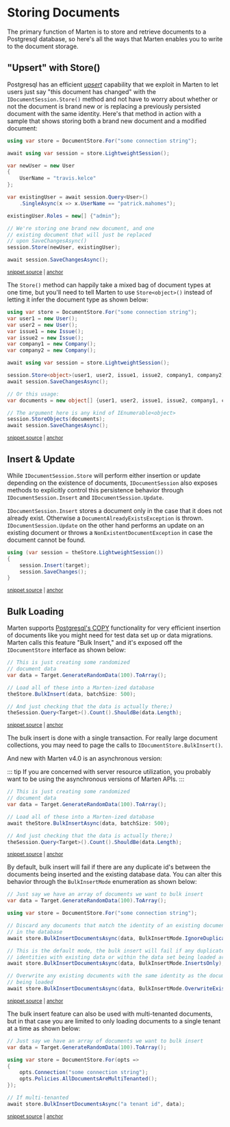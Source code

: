 # Storing Documents

The primary function of Marten is to store and retrieve documents to a Postgresql database, so here's
all the ways that Marten enables you to write to the document storage.

## "Upsert" with Store()

Postgresql has an efficient _[upsert](https://wiki.postgresql.org/wiki/UPSERT)_ capability that we
exploit in Marten to let users just say "this document has changed" with the `IDocumentSession.Store()`
method and not have to worry about whether or not the document is brand new or is replacing
a previously persisted document with the same identity. Here's that method in action
with a sample that shows storing both a brand new document and a modified document:

<!-- snippet: sample_using_DocumentSession_Store -->
<a id='snippet-sample_using_documentsession_store'></a>
```cs
using var store = DocumentStore.For("some connection string");

await using var session = store.LightweightSession();

var newUser = new User
{
    UserName = "travis.kelce"
};

var existingUser = await session.Query<User>()
    .SingleAsync(x => x.UserName == "patrick.mahomes");

existingUser.Roles = new[] {"admin"};

// We're storing one brand new document, and one
// existing document that will just be replaced
// upon SaveChangesAsync()
session.Store(newUser, existingUser);

await session.SaveChangesAsync();
```
<sup><a href='https://github.com/JasperFx/marten/blob/master/src/Marten.Testing/Examples/StoringDocuments.cs#L37-L60' title='Snippet source file'>snippet source</a> | <a href='#snippet-sample_using_documentsession_store' title='Start of snippet'>anchor</a></sup>
<!-- endSnippet -->

The `Store()` method can happily take a mixed bag of document types at one time, but you'll need to tell Marten to use `Store<object>()` instead of letting it infer the document type as shown below:

<!-- snippet: sample_store_mixed_bag_of_document_types -->
<a id='snippet-sample_store_mixed_bag_of_document_types'></a>
```cs
using var store = DocumentStore.For("some connection string");
var user1 = new User();
var user2 = new User();
var issue1 = new Issue();
var issue2 = new Issue();
var company1 = new Company();
var company2 = new Company();

await using var session = store.LightweightSession();

session.Store<object>(user1, user2, issue1, issue2, company1, company2);
await session.SaveChangesAsync();

// Or this usage:
var documents = new object[] {user1, user2, issue1, issue2, company1, company2};

// The argument here is any kind of IEnumerable<object>
session.StoreObjects(documents);
await session.SaveChangesAsync();
```
<sup><a href='https://github.com/JasperFx/marten/blob/master/src/Marten.Testing/Examples/StoringDocuments.cs#L10-L32' title='Snippet source file'>snippet source</a> | <a href='#snippet-sample_store_mixed_bag_of_document_types' title='Start of snippet'>anchor</a></sup>
<!-- endSnippet -->

## Insert & Update

While `IDocumentSession.Store` will perform either insertion or update depending on the existence of documents, `IDocumentSession` also exposes methods to explicitly control this persistence behavior through `IDocumentSession.Insert` and `IDocumentSession.Update`.

`IDocumentSession.Insert` stores a document only in the case that it does not already exist. Otherwise a `DocumentAlreadyExistsException` is thrown. `IDocumentSession.Update` on the other hand performs an update on an existing document or throws a `NonExistentDocumentException` in case the document cannot be found.

<!-- snippet: sample_sample-document-insertonly -->
<a id='snippet-sample_sample-document-insertonly'></a>
```cs
using (var session = theStore.LightweightSession())
{
    session.Insert(target);
    session.SaveChanges();
}
```
<sup><a href='https://github.com/JasperFx/marten/blob/master/src/DocumentDbTests/Writing/document_inserts.cs#L75-L83' title='Snippet source file'>snippet source</a> | <a href='#snippet-sample_sample-document-insertonly' title='Start of snippet'>anchor</a></sup>
<!-- endSnippet -->

## Bulk Loading

Marten supports [Postgresql's COPY](http://www.postgresql.org/docs/9.4/static/sql-copy.html) functionality for very efficient insertion of documents like you might need for test data set up or data migrations. Marten calls this feature "Bulk Insert," and it's exposed off the `IDocumentStore` interface as shown below:

<!-- snippet: sample_using_bulk_insert -->
<a id='snippet-sample_using_bulk_insert'></a>
```cs
// This is just creating some randomized
// document data
var data = Target.GenerateRandomData(100).ToArray();

// Load all of these into a Marten-ized database
theStore.BulkInsert(data, batchSize: 500);

// And just checking that the data is actually there;)
theSession.Query<Target>().Count().ShouldBe(data.Length);
```
<sup><a href='https://github.com/JasperFx/marten/blob/master/src/DocumentDbTests/Writing/bulk_loading.cs#L92-L102' title='Snippet source file'>snippet source</a> | <a href='#snippet-sample_using_bulk_insert' title='Start of snippet'>anchor</a></sup>
<!-- endSnippet -->

The bulk insert is done with a single transaction. For really large document collections, you may need to page the calls to `IDocumentStore.BulkInsert()`.

And new with Marten v4.0 is an asynchronous version:

::: tip
If you are concerned with server resource utilization, you probably want to be using
the asynchronous versions of Marten APIs.
:::

<!-- snippet: sample_using_bulk_insert_async -->
<a id='snippet-sample_using_bulk_insert_async'></a>
```cs
// This is just creating some randomized
// document data
var data = Target.GenerateRandomData(100).ToArray();

// Load all of these into a Marten-ized database
await theStore.BulkInsertAsync(data, batchSize: 500);

// And just checking that the data is actually there;)
theSession.Query<Target>().Count().ShouldBe(data.Length);
```
<sup><a href='https://github.com/JasperFx/marten/blob/master/src/DocumentDbTests/Writing/bulk_loading.cs#L250-L260' title='Snippet source file'>snippet source</a> | <a href='#snippet-sample_using_bulk_insert_async' title='Start of snippet'>anchor</a></sup>
<!-- endSnippet -->

By default, bulk insert will fail if there are any duplicate id's between the documents being inserted and the existing database data. You can alter this behavior through the `BulkInsertMode` enumeration as shown below:

<!-- snippet: sample_BulkInsertMode_usages -->
<a id='snippet-sample_bulkinsertmode_usages'></a>
```cs
// Just say we have an array of documents we want to bulk insert
var data = Target.GenerateRandomData(100).ToArray();

using var store = DocumentStore.For("some connection string");

// Discard any documents that match the identity of an existing document
// in the database
await store.BulkInsertDocumentsAsync(data, BulkInsertMode.IgnoreDuplicates);

// This is the default mode, the bulk insert will fail if any duplicate
// identities with existing data or within the data set being loaded are detected
await store.BulkInsertDocumentsAsync(data, BulkInsertMode.InsertsOnly);

// Overwrite any existing documents with the same identity as the documents
// being loaded
await store.BulkInsertDocumentsAsync(data, BulkInsertMode.OverwriteExisting);
```
<sup><a href='https://github.com/JasperFx/marten/blob/master/src/DocumentDbTests/Writing/bulk_loading.cs#L329-L348' title='Snippet source file'>snippet source</a> | <a href='#snippet-sample_bulkinsertmode_usages' title='Start of snippet'>anchor</a></sup>
<!-- endSnippet -->

The bulk insert feature can also be used with multi-tenanted documents, but in that
case you are limited to only loading documents to a single tenant at a time as
shown below:

<!-- snippet: sample_MultiTenancyWithBulkInsert -->
<a id='snippet-sample_multitenancywithbulkinsert'></a>
```cs
// Just say we have an array of documents we want to bulk insert
var data = Target.GenerateRandomData(100).ToArray();

using var store = DocumentStore.For(opts =>
{
    opts.Connection("some connection string");
    opts.Policies.AllDocumentsAreMultiTenanted();
});

// If multi-tenanted
await store.BulkInsertDocumentsAsync("a tenant id", data);
```
<sup><a href='https://github.com/JasperFx/marten/blob/master/src/DocumentDbTests/Writing/bulk_loading.cs#L353-L367' title='Snippet source file'>snippet source</a> | <a href='#snippet-sample_multitenancywithbulkinsert' title='Start of snippet'>anchor</a></sup>
<!-- endSnippet -->
